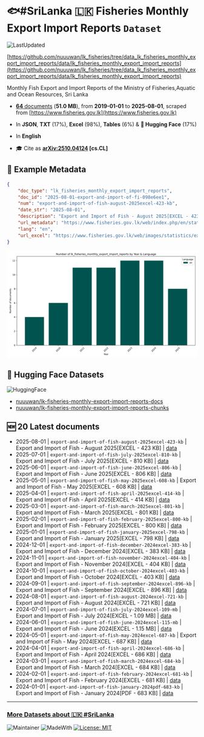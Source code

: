 # 🐟#SriLanka 🇱🇰 Fisheries Monthly Export Import Reports `Dataset`

![LastUpdated](https://img.shields.io/badge/last_updated-2025--10--23_18:17:20-green)

[https://github.com/nuuuwan/lk_fisheries/tree/data_lk_fisheries_monthly_export_import_reports/data/lk_fisheries_monthly_export_import_reports](https://github.com/nuuuwan/lk_fisheries/tree/data_lk_fisheries_monthly_export_import_reports/data/lk_fisheries_monthly_export_import_reports)

Monthly Fish Export and Import Reports of the Ministry of Fisheries,Aquatic and Ocean Resources, Sri Lanka

- [**64** documents](https://github.com/nuuuwan/lk_fisheries/tree/data_lk_fisheries_monthly_export_import_reports/data/lk_fisheries_monthly_export_import_reports) (**51.0 MB**), from **2019-01-01** to **2025-08-01**, scraped from [https://www.fisheries.gov.lk](https://www.fisheries.gov.lk)

- In **JSON**, **TXT** (17%), **Excel** (98%), **Tables** (6%) & **🤗 Hugging Face** (17%)

- In **English**

- 🎓 Cite as **[arXiv:2510.04124](https://arxiv.org/abs/2510.04124) [cs.CL]**

## 📝 Example Metadata

```json
{
    "doc_type": "lk_fisheries_monthly_export_import_reports",
    "doc_id": "2025-08-01-export-and-import-of-fi-098e6ee1",
    "num": "export-and-import-of-fish-august-2025excel-423-kb",
    "date_str": "2025-08-01",
    "description": "Export and Import of Fish - August 2025[EXCEL - 423 KB]",
    "url_metadata": "https://www.fisheries.gov.lk/web/index.php/en/statistics/export-import",
    "lang": "en",
    "url_excel": "https://www.fisheries.gov.lk/web/images/statistics/export/2025/EXPORT_and_IMPORT_REPORT_2025_AUGUST_1.xls"
}
```

![Chart](https://raw.githubusercontent.com/nuuuwan/lk_fisheries/refs/heads/data_lk_fisheries_monthly_export_import_reports/data/lk_fisheries_monthly_export_import_reports/docs_by_year_and_lang.png)

## 🤗 Hugging Face Datasets

![HuggingFace](https://img.shields.io/badge/-HuggingFace-FDEE21?style=for-the-badge&logo=HuggingFace)

- [nuuuwan/lk-fisheries-monthly-export-import-reports-docs](https://huggingface.co/datasets/nuuuwan/lk-fisheries-monthly-export-import-reports-docs)
- [nuuuwan/lk-fisheries-monthly-export-import-reports-chunks](https://huggingface.co/datasets/nuuuwan/lk-fisheries-monthly-export-import-reports-chunks)

## 🆕 20 Latest documents

- 2025-08-01 | `export-and-import-of-fish-august-2025excel-423-kb` | Export and Import of Fish - August 2025[EXCEL - 423 KB] | [data](https://github.com/nuuuwan/lk_fisheries/tree/data_lk_fisheries_monthly_export_import_reports/data/lk_fisheries_monthly_export_import_reports/2020s/2025/2025-08-01-export-and-import-of-fi-098e6ee1)
- 2025-07-01 | `export-and-import-of-fish-july-2025excel-810-kb` | Export and Import of Fish - July 2025[EXCEL - 810 KB] | [data](https://github.com/nuuuwan/lk_fisheries/tree/data_lk_fisheries_monthly_export_import_reports/data/lk_fisheries_monthly_export_import_reports/2020s/2025/2025-07-01-export-and-import-of-fi-63875334)
- 2025-06-01 | `export-and-import-of-fish-june-2025excel-806-kb` | Export and Import of Fish - June 2025[EXCEL - 806 KB] | [data](https://github.com/nuuuwan/lk_fisheries/tree/data_lk_fisheries_monthly_export_import_reports/data/lk_fisheries_monthly_export_import_reports/2020s/2025/2025-06-01-export-and-import-of-fi-943170a6)
- 2025-05-01 | `export-and-import-of-fish-may-2025excel-608-kb` | Export and Import of Fish - May 2025[EXCEL - 608 KB] | [data](https://github.com/nuuuwan/lk_fisheries/tree/data_lk_fisheries_monthly_export_import_reports/data/lk_fisheries_monthly_export_import_reports/2020s/2025/2025-05-01-export-and-import-of-fi-009e5847)
- 2025-04-01 | `export-and-import-of-fish-april-2025excel-414-kb` | Export and Import of Fish - April 2025[EXCEL - 414 KB] | [data](https://github.com/nuuuwan/lk_fisheries/tree/data_lk_fisheries_monthly_export_import_reports/data/lk_fisheries_monthly_export_import_reports/2020s/2025/2025-04-01-export-and-import-of-fi-3c64358c)
- 2025-03-01 | `export-and-import-of-fish-march-2025excel-801-kb` | Export and Import of Fish - March 2025[EXCEL - 801 KB] | [data](https://github.com/nuuuwan/lk_fisheries/tree/data_lk_fisheries_monthly_export_import_reports/data/lk_fisheries_monthly_export_import_reports/2020s/2025/2025-03-01-export-and-import-of-fi-b3bc4ad4)
- 2025-02-01 | `export-and-import-of-fish-february-2025excel-800-kb` | Export and Import of Fish - February 2025[EXCEL - 800 KB] | [data](https://github.com/nuuuwan/lk_fisheries/tree/data_lk_fisheries_monthly_export_import_reports/data/lk_fisheries_monthly_export_import_reports/2020s/2025/2025-02-01-export-and-import-of-fi-ce507561)
- 2025-01-01 | `export-and-import-of-fish-january-2025excel-798-kb` | Export and Import of Fish - January 2025[EXCEL - 798 KB] | [data](https://github.com/nuuuwan/lk_fisheries/tree/data_lk_fisheries_monthly_export_import_reports/data/lk_fisheries_monthly_export_import_reports/2020s/2025/2025-01-01-export-and-import-of-fi-08acc4f5)
- 2024-12-01 | `export-and-import-of-fish-december-2024excel-383-kb` | Export and Import of Fish - December 2024[EXCEL - 383 KB] | [data](https://github.com/nuuuwan/lk_fisheries/tree/data_lk_fisheries_monthly_export_import_reports/data/lk_fisheries_monthly_export_import_reports/2020s/2024/2024-12-01-export-and-import-of-fi-b2245f68)
- 2024-11-01 | `export-and-import-of-fish-november-2024excel-404-kb` | Export and Import of Fish - November 2024[EXCEL - 404 KB] | [data](https://github.com/nuuuwan/lk_fisheries/tree/data_lk_fisheries_monthly_export_import_reports/data/lk_fisheries_monthly_export_import_reports/2020s/2024/2024-11-01-export-and-import-of-fi-d6271a61)
- 2024-10-01 | `export-and-import-of-fish-october-2024excel-403-kb` | Export and Import of Fish - October 2024[EXCEL - 403 KB] | [data](https://github.com/nuuuwan/lk_fisheries/tree/data_lk_fisheries_monthly_export_import_reports/data/lk_fisheries_monthly_export_import_reports/2020s/2024/2024-10-01-export-and-import-of-fi-c3e3e508)
- 2024-09-01 | `export-and-import-of-fish-september-2024excel-896-kb` | Export and Import of Fish - September 2024[EXCEL - 896 KB] | [data](https://github.com/nuuuwan/lk_fisheries/tree/data_lk_fisheries_monthly_export_import_reports/data/lk_fisheries_monthly_export_import_reports/2020s/2024/2024-09-01-export-and-import-of-fi-d4d81a3b)
- 2024-08-01 | `export-and-import-of-fish-august-2024excel-721-kb` | Export and Import of Fish - August 2024[EXCEL - 721 KB] | [data](https://github.com/nuuuwan/lk_fisheries/tree/data_lk_fisheries_monthly_export_import_reports/data/lk_fisheries_monthly_export_import_reports/2020s/2024/2024-08-01-export-and-import-of-fi-a0725d09)
- 2024-07-01 | `export-and-import-of-fish-july-2024excel-109-mb` | Export and Import of Fish - July 2024[EXCEL - 1.09 MB] | [data](https://github.com/nuuuwan/lk_fisheries/tree/data_lk_fisheries_monthly_export_import_reports/data/lk_fisheries_monthly_export_import_reports/2020s/2024/2024-07-01-export-and-import-of-fi-00b7cb86)
- 2024-06-01 | `export-and-import-of-fish-june-2024excel-115-mb` | Export and Import of Fish - June 2024[EXCEL - 1.15 MB] | [data](https://github.com/nuuuwan/lk_fisheries/tree/data_lk_fisheries_monthly_export_import_reports/data/lk_fisheries_monthly_export_import_reports/2020s/2024/2024-06-01-export-and-import-of-fi-4f804c58)
- 2024-05-01 | `export-and-import-of-fish-may-2024excel-687-kb` | Export and Import of Fish - May 2024[EXCEL - 687 KB] | [data](https://github.com/nuuuwan/lk_fisheries/tree/data_lk_fisheries_monthly_export_import_reports/data/lk_fisheries_monthly_export_import_reports/2020s/2024/2024-05-01-export-and-import-of-fi-e09c6a01)
- 2024-04-01 | `export-and-import-of-fish-april-2024excel-686-kb` | Export and Import of Fish - April 2024[EXCEL - 686 KB] | [data](https://github.com/nuuuwan/lk_fisheries/tree/data_lk_fisheries_monthly_export_import_reports/data/lk_fisheries_monthly_export_import_reports/2020s/2024/2024-04-01-export-and-import-of-fi-630ae447)
- 2024-03-01 | `export-and-import-of-fish-march-2024excel-684-kb` | Export and Import of Fish - March 2024[EXCEL - 684 KB] | [data](https://github.com/nuuuwan/lk_fisheries/tree/data_lk_fisheries_monthly_export_import_reports/data/lk_fisheries_monthly_export_import_reports/2020s/2024/2024-03-01-export-and-import-of-fi-d9b56e6a)
- 2024-02-01 | `export-and-import-of-fish-february-2024excel-681-kb` | Export and Import of Fish - February 2024[EXCEL - 681 KB] | [data](https://github.com/nuuuwan/lk_fisheries/tree/data_lk_fisheries_monthly_export_import_reports/data/lk_fisheries_monthly_export_import_reports/2020s/2024/2024-02-01-export-and-import-of-fi-dc99cf2d)
- 2024-01-01 | `export-and-import-of-fish-january-2024pdf-683-kb` | Export and Import of Fish - January 2024[PDF - 683 KB] | [data](https://github.com/nuuuwan/lk_fisheries/tree/data_lk_fisheries_monthly_export_import_reports/data/lk_fisheries_monthly_export_import_reports/2020s/2024/2024-01-01-export-and-import-of-fi-35ef99ee)

---

### [More Datasets about 🇱🇰 #SriLanka](https://github.com/nuuuwan/lk_datasets)

![Maintainer](https://img.shields.io/badge/maintainer-nuuuwan-red)
![MadeWith](https://img.shields.io/badge/made_with-python-blue)
[![License: MIT](https://img.shields.io/badge/License-MIT-yellow.svg)](https://opensource.org/licenses/MIT)
